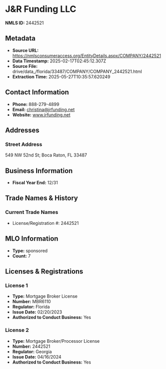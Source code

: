 # J&R Funding LLC

**NMLS ID:** 2442521

## Metadata
- **Source URL:** https://nmlsconsumeraccess.org/EntityDetails.aspx/COMPANY/2442521
- **Data Timestamp:** 2025-02-17T02:45:12.307Z
- **Source File:** drive/data_/florida/33487/COMPANY/COMPANY_2442521.html
- **Extraction Time:** 2025-05-27T10:35:57.620249

## Contact Information
- **Phone:** 888-279-4899
- **Email:** christina@jrfunding.net
- **Website:** www.jrfunding.net

## Addresses
### Street Address
549 NW 52nd St; Boca Raton, FL 33487

## Business Information
- **Fiscal Year End:** 12/31

## Trade Names & History
### Current Trade Names
- License/Registration #: 2442521

## MLO Information
- **Type:** sponsored
- **Count:** 7

## Licenses & Registrations

### License 1
- **Type:** Mortgage Broker License
- **Number:** MBR6110
- **Regulator:** Florida
- **Issue Date:** 02/20/2023
- **Authorized to Conduct Business:** Yes

### License 2
- **Type:** Mortgage Broker/Processor License
- **Number:** 2442521
- **Regulator:** Georgia
- **Issue Date:** 04/16/2024
- **Authorized to Conduct Business:** Yes
